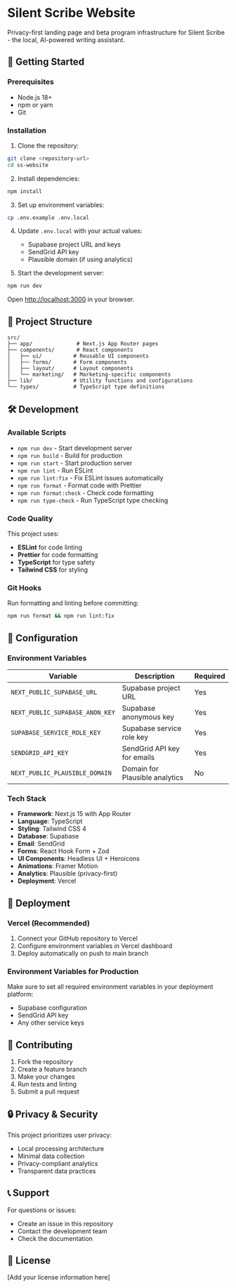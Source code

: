 # Silent Scribe Website

Privacy-first landing page and beta program infrastructure for Silent Scribe - the local, AI-powered writing assistant.

## 🚀 Getting Started

### Prerequisites

- Node.js 18+
- npm or yarn
- Git

### Installation

1. Clone the repository:

```bash
git clone <repository-url>
cd ss-website
```

2. Install dependencies:

```bash
npm install
```

3. Set up environment variables:

```bash
cp .env.example .env.local
```

4. Update `.env.local` with your actual values:
   - Supabase project URL and keys
   - SendGrid API key
   - Plausible domain (if using analytics)

5. Start the development server:

```bash
npm run dev
```

Open [http://localhost:3000](http://localhost:3000) in your browser.

## 📁 Project Structure

```
src/
├── app/              # Next.js App Router pages
├── components/       # React components
│   ├── ui/          # Reusable UI components
│   ├── forms/       # Form components
│   ├── layout/      # Layout components
│   └── marketing/   # Marketing-specific components
├── lib/             # Utility functions and configurations
└── types/           # TypeScript type definitions
```

## 🛠️ Development

### Available Scripts

- `npm run dev` - Start development server
- `npm run build` - Build for production
- `npm run start` - Start production server
- `npm run lint` - Run ESLint
- `npm run lint:fix` - Fix ESLint issues automatically
- `npm run format` - Format code with Prettier
- `npm run format:check` - Check code formatting
- `npm run type-check` - Run TypeScript type checking

### Code Quality

This project uses:

- **ESLint** for code linting
- **Prettier** for code formatting
- **TypeScript** for type safety
- **Tailwind CSS** for styling

### Git Hooks

Run formatting and linting before committing:

```bash
npm run format && npm run lint:fix
```

## 🔧 Configuration

### Environment Variables

| Variable                        | Description                    | Required |
| ------------------------------- | ------------------------------ | -------- |
| `NEXT_PUBLIC_SUPABASE_URL`      | Supabase project URL           | Yes      |
| `NEXT_PUBLIC_SUPABASE_ANON_KEY` | Supabase anonymous key         | Yes      |
| `SUPABASE_SERVICE_ROLE_KEY`     | Supabase service role key      | Yes      |
| `SENDGRID_API_KEY`              | SendGrid API key for emails    | Yes      |
| `NEXT_PUBLIC_PLAUSIBLE_DOMAIN`  | Domain for Plausible analytics | No       |

### Tech Stack

- **Framework**: Next.js 15 with App Router
- **Language**: TypeScript
- **Styling**: Tailwind CSS 4
- **Database**: Supabase
- **Email**: SendGrid
- **Forms**: React Hook Form + Zod
- **UI Components**: Headless UI + Heroicons
- **Animations**: Framer Motion
- **Analytics**: Plausible (privacy-first)
- **Deployment**: Vercel

## 🚀 Deployment

### Vercel (Recommended)

1. Connect your GitHub repository to Vercel
2. Configure environment variables in Vercel dashboard
3. Deploy automatically on push to main branch

### Environment Variables for Production

Make sure to set all required environment variables in your deployment platform:

- Supabase configuration
- SendGrid API key
- Any other service keys

## 📝 Contributing

1. Fork the repository
2. Create a feature branch
3. Make your changes
4. Run tests and linting
5. Submit a pull request

## 🔒 Privacy & Security

This project prioritizes user privacy:

- Local processing architecture
- Minimal data collection
- Privacy-compliant analytics
- Transparent data practices

## 📞 Support

For questions or issues:

- Create an issue in this repository
- Contact the development team
- Check the documentation

## 📄 License

[Add your license information here]
